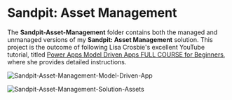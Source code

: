 # Sandpit: Asset Management
The **Sandpit-Asset-Management** folder contains both the managed and unmanaged versions of my **Sandpit: Asset Management** solution. This project is the outcome of following Lisa Crosbie's excellent YouTube tutorial, titled [Power Apps Model Driven Apps FULL COURSE for Beginners](https://www.youtube.com/embed/LIC8DFW8fOE?si=5ehRzHkt1KrTolr-), where she provides detailed instructions.

![Sandpit-Asset-Management-Model-Driven-App](https://www.sjlewis.com/wp-content/uploads/2023/12/Sandpit-Asset-Management-Model-Driven-App.png)

![Sandpit-Asset-Management-Solution-Assets](https://www.sjlewis.com/wp-content/uploads/2023/12/Sandpit-Asset-Management-Solution-Assets.png)
